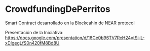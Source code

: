 # CrowdfundingDePerritos

Smart Contract desarrollado en la Blockcahin de NEAR protocol

Presentación de la Iniciativa: https://docs.google.com/presentation/d/16Ce0b96TV7RcH24vtSi-L-xDIgegLfS0n420fM8Bd8U
